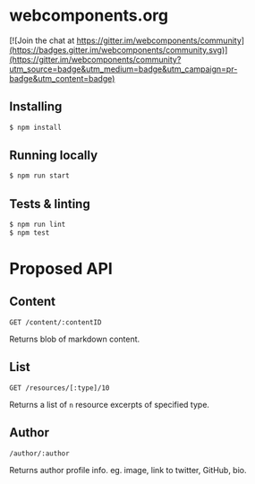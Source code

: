 # webcomponents.org

[![Join the chat at https://gitter.im/webcomponents/community](https://badges.gitter.im/webcomponents/community.svg)](https://gitter.im/webcomponents/community?utm_source=badge&utm_medium=badge&utm_campaign=pr-badge&utm_content=badge)

## Installing
```bash
$ npm install
```

## Running locally
```bash
$ npm run start
```

## Tests & linting
```bash
$ npm run lint
$ npm test
```

# Proposed API

## Content
```
GET /content/:contentID
```
Returns blob of markdown content.

## List
```
GET /resources/[:type]/10
```
Returns a list of `n` resource excerpts of specified type.

## Author
```
/author/:author
```
Returns author profile info. eg. image, link to twitter, GitHub, bio.

